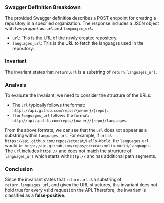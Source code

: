 ### Swagger Definition Breakdown
The provided Swagger definition describes a POST endpoint for creating a repository in a specified organization. The response includes a JSON object with two properties: `url` and `languages_url`. 

- `url`: This is the URL of the newly created repository.
- `languages_url`: This is the URL to fetch the languages used in the repository.

### Invariant
The invariant states that `return.url` is a substring of `return.languages_url`. 

### Analysis
To evaluate the invariant, we need to consider the structure of the URLs:
- The `url` typically follows the format: `https://api.github.com/repos/{owner}/{repo}`.
- The `languages_url` follows the format: `http://api.github.com/repos/{owner}/{repo}/languages`.

From the above formats, we can see that the `url` does not appear as a substring within `languages_url`. For example, if `url` is `https://api.github.com/repos/octocat/Hello-World`, the `languages_url` would be `http://api.github.com/repos/octocat/Hello-World/languages`. The `url` includes `https://` and does not match the structure of `languages_url` which starts with `http://` and has additional path segments. 

### Conclusion
Since the invariant states that `return.url` is a substring of `return.languages_url`, and given the URL structures, this invariant does not hold true for every valid request on the API. Therefore, the invariant is classified as a **false-positive**.
